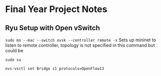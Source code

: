 # Final Year Project Notes

## Ryu Setup with Open vSwitch
``` sudo mn --mac --switch ovsk --controller remote -x ```
Sets up mininet to listen to remote controller, topology is not specified in this command but could be


```sudo su``` 

```ovs-vsctl set Bridge s1 protocols=OpenFlow13``` 

